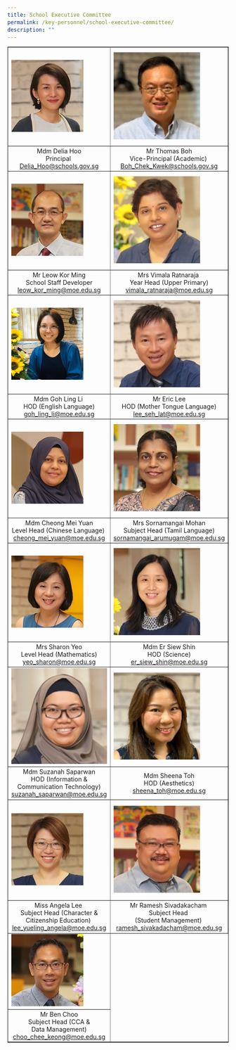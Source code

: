 ```yaml
---
title: School Executive Committee
permalink: /key-personnel/school-executive-committee/
description: ""
---
```

<table border="1" cellspacing="0">
<tbody>
<tr>
<td><img src="/images/Mdm%20Delia%20Hoo.jpg" /></td>
<td><img style ="width: 78%;" src="/images/Mr Thomas Boh ii.jpg" /></td>
<td><img style ="width: 85%;" src="/images/Ms Jasmine Tan.jpg" /></td>
</tr>
 <td style="text-align: center;">Mdm Delia Hoo<br />Principal&nbsp;<br /><a href="mailto:Delia_Hoo@schools.gov.sg" target="">Delia_Hoo@schools.gov.sg</a></td>
<td style="text-align: center;">Mr Thomas Boh <br />Vice-Principal (Academic)&nbsp;<br /><a href="mailto:Boh_Chek_Keow@schools.gov.sg" target="">Boh_Chek_Kwek@schools.gov.sg</a></td>
<td style="text-align: center;">
<div> Ms Jasmine Tan</div>
<div>Vice-Principal (Administration)</div>
<div><a href="mailto:tan_ai_choo@schools.gov.sg" target="">Tan_Ai_Choo@schools.gov.sg</a></div>
</td>

<tr>
<td><img src="/images/Mr%20Leow%20Kor%20Ming.jpg" /></td>
<td><img style ="width: 78%;" src="/images/Mrs%20Vimala%20Ratnaraja.jpg"  /></td>
<td><img style ="width: 85%;" src="/images/Mdm%20Neo%20Hwee%20Hwee.jpg" /></td>
</tr>
<tr>
<td style="text-align: center;">
<div>Mr Leow Kor Ming</div>
<div>School Staff  Developer</div>
<div><a href="mailto:leow_kor_ming@moe.edu.sg" target="">leow_kor_ming@moe.edu.sg</a></div>
</td>
<td style="text-align: center;">
<div>Mrs Vimala Ratnaraja&nbsp</div>
<div>Year Head (Upper Primary)</div>
<div><a href="mailto:vimala_ratnaramoe.edu.sg@moe.edu.sg" target="">vimala_ratnaraja@moe.edu.sg</a></div>
</td>
<td style="text-align: center;">
<div>Ms Neo Hwee Hwee&nbsp;</div>
<div>Year Head (Lower Primary)&nbsp;</div>
<div><a href="mailto:neo_hwee_hwee@moe.edu.sg" target="">neo_hwee_hwee@moe.edu.sg</a></div>
</td>
</tr>
<tr>
<td><img src="/images/Ms%20Goh%20Ling%20Li.png" /></td>
<td><img style ="width: 78%;" src="/images/Mr%20Eric%20Lee.jpg" /></td>
<td><img style ="width: 85%;" src="/images/Cheong Mei Yuan.jpg" /></td>
</tr>
<tr>
<td style="text-align: center;">Mdm Goh Ling Li&nbsp;<br />HOD (English Language)<br /><a href="mailto:goh_ling_li@moe.edu.sg" target="">goh_ling_li@moe.edu.sg</a></td>
<td style="text-align: center;">Mr Eric Lee<br />HOD (Mother Tongue Language)<br /><a href="mailto:lee_seh_lat@moe.edu.sg" target="">lee_seh_lat@moe.edu.sg</a></td>
<td style="text-align: center;">Mdm Cheong Mei Yuan&nbsp;<br />Level Head (Chinese Language)<br /><a href="mailto:cheong_mei_yuan@moe.edu.sg" target="">cheong_mei_yuan@moe.edu.sg</a></td>
</tr>
<tr>
<td><img src="/images/Mdm%20Sabariah%20Abdullah.jpg" /></td>
<td><img style ="width: 78%;" src="/images/Mrs%20Sornamangai%20Mohan.jpg" /></td>
<td><img style ="width: 85%;" src="/images/Mrs%20Sornamangai%20Mohan.jpg" /></td>
</tr>
<tr>
<td style="text-align: center;">Mdm Cheong Mei Yuan<br />Level Head (Chinese Language)&nbsp;<br /><a href="mailto:cheong_mei_yuan@moe.edu.sg" target="">cheong_mei_yuan@moe.edu.sg</a></td>
<td style="text-align: center;">
<div>Mrs Sornamangai Mohan</div>
<div>Subject Head (Tamil Language)</div>
<div><a href="mailto:sornamangai_arumugam@moe.edu.sg" target="">sornamangai_arumugam@moe.edu.sg</a></div>
</td>
<td style="text-align: center;">Mrs Sornamangai Mohan<br />Subject Head (Tamil Language)<br /><a href="mailto:sornamangai_arumugam@moe.edu.sg" target="">sornamangai_arumugam@moe.edu.sg</a></td>
</tr>
<tr>
<td><img src="/images/Mrs%20Sharon%20Yeo.jpg" /></td>
<td><img style ="width: 78%;" src="/images/Mdm%20Er%20Siew%20Shin.jpg" /></td>
<td><img style ="width: 85%;"  src="/images/Mr%20Ivan%20Ng.jpg" /></td>
</tr>
<tr>
<td style="text-align: center;">Mrs Sharon Yeo<br />Level Head (Mathematics)<br /><a href="mailto:yeo_sharon@moe.edu.sg" target="">yeo_sharon@moe.edu.sg</a></td>
<td style="text-align: center;">Mdm Er Siew Shin<br />HOD (Science)<br /><a href="mailto:er_siew_shin@moe.edu.sg" target="">er_siew_shin@moe.edu.sg</a></td>
<td style="text-align: center;">Mr Ivan Ng<br />Level Head (Science)<br /><a href="mailto:ivan_ng_yong_leng@moe.edu.sg" target="">ivan_ng_yong_leng@moe.edu.sg</a></td>
</tr>
<tr>
<td><img style ="width: 150%;" src="/images/Mdm%20Suzanah%20Saparwan.jpg" /></td>
<td><img style ="width: 78%;" src="/images/Mdm%20Sheena%20Toh.jpg" /></td>
<td><img style ="width: 85%;" src="/images/Mrs%20Fion%20Ho.png" /></td>
</tr>
<tr>
<td style="text-align: center;">
<div>Mdm Suzanah Saparwan<br />HOD (Information &amp; Communication Technology)<br /><a href="mailto:suzanah_saparwan@moe.edu.sg" target="">suzanah_saparwan@moe.edu.sg</a></div>
</td>
<td style="text-align: center;">Mdm Sheena Toh<br />HOD (Aesthetics)<br /><a href="mailto:sheena_toh@moe.edu.sg" target="">sheena_toh@moe.edu.sg</a></td>
<td style="text-align: center;">Mrs Fion Ho&nbsp;<br />HOD (Character &amp; Citizenship Education)&nbsp;<br /><a href="mailto:lim_ser_yee@moe.edu.sg" target="">lim_ser_yee@moe.edu.sg</a></td>
</tr>
<tr>
<td><img src="/images/Miss%20Angela%20Lee.jpg" /></td>
<td><img style ="width: 78%;" src="/images/Mr%20Ramesh%20Sivakadacham.jpg" /></td>
<td><img style ="width: 87%;"  src="/images/Jan%20Hu.jpg" /></td>
</tr>
<tr>
<td style="text-align: center;">Miss Angela Lee&nbsp;<br />Subject Head (Character &amp; Citizenship Education)&nbsp;<br /><a href="mailto:lee_yueling_angela@moe.edu.sg" target="">lee_yueling_angela@moe.edu.sg</a></td>
<td style="text-align: center;">Mr Ramesh Sivadakacham&nbsp;<br />Subject Head&nbsp;<br />(Student Management)&nbsp;<br /><a href="mailto:ramesh_sivakadacham@moe.edu.sg" target="">ramesh_sivakadacham@moe.edu.sg</a></td>
<td style="text-align: center;">Ms Jan Hu Wen Ying;<br />HOD (PE & CCA)<br /><a href="mailto:jan_hu_wen_ying@moe.edu.sg" target="">jan_hu_wen_ying@moe.edu.sg</a></td>
</tr>
	

<td><img src="/images/Mr%20Ben%20Choo.jpg" /></td>


<tr>
<td style="text-align: center;">Mr Ben Choo<br />Subject Head (CCA &amp;<br />Data Management)<br /><a href="mailto:choo_chee_keong@moe.edu.sg" target="">choo_chee_keong@moe.edu.sg</a></td>